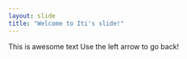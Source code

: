 ```yaml
---
layout: slide
title: "Welcome to Iti's slide!"
---
```

This is awesome text
Use the left arrow to go back!
